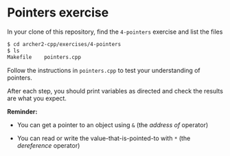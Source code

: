 # Pointers exercise

In your clone of this repository, find the `4-pointers` exercise and list the files

```bash
$ cd archer2-cpp/exercises/4-pointers
$ ls
Makefile    pointers.cpp
```

Follow the instructions in `pointers.cpp` to test your understanding of pointers.

After each step, you should print variables as directed and check the results are what you expect.

**Reminder:**

- You can get a pointer to an object using `&` (the *address of* operator)

- You can read or write the value-that-is-pointed-to with `*` (the *dereference* operator)
